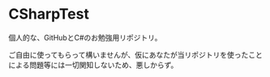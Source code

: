 # CSharpTest
個人的な、GitHubとC#のお勉強用リポジトリ。

ご自由に使ってもらって構いませんが、仮にあなたが当リポジトリを使ったことによる問題等には一切関知しないため、悪しからず。
